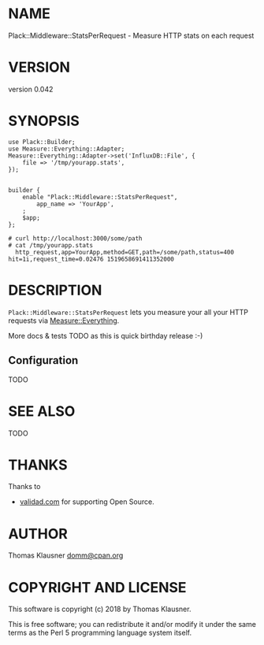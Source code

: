 # NAME

Plack::Middleware::StatsPerRequest - Measure HTTP stats on each request

# VERSION

version 0.042

# SYNOPSIS

    use Plack::Builder;
    use Measure::Everything::Adapter;
    Measure::Everything::Adapter->set('InfluxDB::File', {
        file => '/tmp/yourapp.stats',
    });


    builder {
        enable "Plack::Middleware::StatsPerRequest",
            app_name => 'YourApp',
        ;
        $app;
    };

    # curl http://localhost:3000/some/path
    # cat /tmp/yourapp.stats
      http_request,app=YourApp,method=GET,path=/some/path,status=400 hit=1i,request_time=0.02476 1519658691411352000

# DESCRIPTION

`Plack::Middleware::StatsPerRequest` lets you measure your all your
HTTP requests via [Measure::Everything](https://metacpan.org/pod/Measure::Everything).

More docs & tests TODO as this is quick birthday release :-)

## Configuration

TODO

# SEE ALSO

TODO

# THANKS

Thanks to

- [validad.com](https://www.validad.com/) for supporting Open Source.

# AUTHOR

Thomas Klausner <domm@cpan.org>

# COPYRIGHT AND LICENSE

This software is copyright (c) 2018 by Thomas Klausner.

This is free software; you can redistribute it and/or modify it under
the same terms as the Perl 5 programming language system itself.
